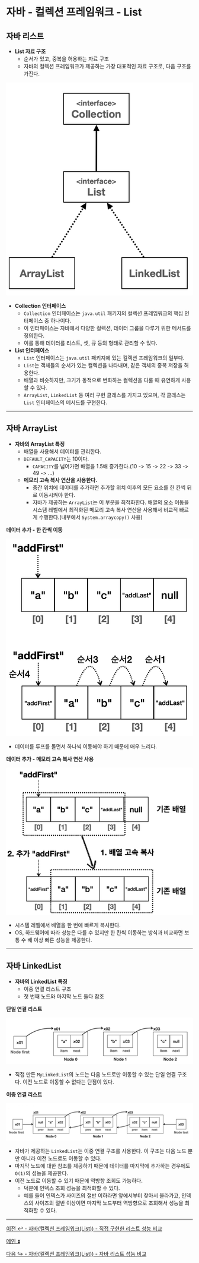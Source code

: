 # 자바 - 컬렉션 프레임워크 - List

## 자바 리스트

- **List 자료 구조**
  - 순서가 있고, 중복을 허용하는 자료 구조
  - 자바의 컬렉션 프레임워크가 제공하는 가장 대표적인 자료 구조로, 다음 구조를 가진다.

![img_13.png](image/img_13.png)

- **Collection 인터페이스**
  - `Collection` 인터페이스는 `java.util` 패키지의 컬렉션 프레임워크의 핵심 인터페이스 중 하나이다.
  - 이 인터페이스는 자바에서 다양한 컬렉션, 데이터 그룹을 다루기 위한 메서드를 정의한다.
  - 이를 통해 데이터를 리스트, 셋, 큐 등의 형태로 관리할 수 있다.
- **List 인터페이스**
  - `List` 인터페이스는 `java.util` 패키지에 있는 컬렉션 프레임워크의 일부다.
  - `List`는 객체들의 순서가 있는 컬렉션을 나타내며, 같은 객체의 중복 저장을 허용한다.
  - 배열과 비슷하지만, 크기가 동적으로 변화하는 컬렉션을 다룰 때 유연하게 사용할 수 있다.
  - `ArrayList`, `LinkedList` 등 여러 구현 클래스를 가지고 있으며, 각 클래스는 `List` 인터페이스의 메서드를 구현한다.

---

## 자바 ArrayList

- **자바의 ArrayList 특징**
  - 배열을 사용해서 데이터를 관리한다.
  - `DEFAULT_CAPACITY`는 10이다.
    - `CAPACITY`를 넘어가면 배열을 1.5배 증가한다.(10 -> 15 -> 22 -> 33 -> 49 -> ...)
  - **메모리 고속 복사 연산을 사용한다.**
    - 중간 위치에 데이터를 추가하면 추가할 위치 이후의 모든 요소를 한 칸씩 뒤로 이동시켜야 한다.
    - 자바가 제공하는 `ArrayList`는 이 부분을 최적화한다. 배열의 요소 이동을 시스템 레벨에서 최적화된 메모리 고속 복사 연산을 사용해서
    비교적 빠르게 수행한다.(내부에서 `System.arraycopy()` 사용)

**데이터 추가 - 한 칸씩 이동**

![img_14.png](image/img_14.png)

- 데이터를 루프를 돌면서 하나씩 이동해야 하기 때문에 매우 느리다.

**데이터 추가 - 메모리 고속 복사 연산 사용**

![img_15.png](image/img_15.png)

- 시스템 레벨에서 배열을 한 번에 빠르게 복사한다.
- OS, 하드웨어에 따라 성능은 다를 수 있지만 한 칸씩 이동하는 방식과 비교하면 보통 수 배 이상 빠른 성능을 제공한다.

---

## 자바 LinkedList

- **자바의 LinkedList 특징**
  - 이중 연결 리스트 구조
  - 첫 번째 노드와 마지막 노드 둘다 참조

**단일 연결 리스트**

![img_18.png](image/img_18.png)

- 직접 만든 `MyLinkedList`의 노드는 다음 노드로만 이동할 수 있는 단일 연결 구조다. 이전 노드로 이동할 수 없다는 단점이 있다.

**이중 연결 리스트**

![img_19.png](image/img_19.png)

- 자바가 제공하는 `LinkedList`는 이중 연결 구조를 사용한다. 이 구조는 다음 노드 뿐만 아니라 이전 노드로도 이동할 수 있다.
- 마지막 노드에 대한 참조를 제공하기 때문에 데이터를 마지막에 추가하는 경우에도 `O(1)`의 성능을 제공한다.
- 이전 노드로 이동할 수 있기 때문에 역방향 조회도 가능하다.
  - 덕분에 인덱스 조회 성능을 최적화할 수 있다.
  - 예를 들어 인덱스가 사이즈의 절반 이하라면 앞에서부터 찾아서 올라가고, 인덱스의 사이즈의 절반 이상이면 마지막 노드부터 역방향으로 조회해서 성능을 최적화할 수 있다.

---

[이전 ↩️ - 자바(컬렉션 프레임워크(List)) - 직접 구현한 리스트 성능 비교](https://github.com/genesis12345678/TIL/blob/main/Java/mid_2/jcf/list/%EC%84%B1%EB%8A%A5%EB%B9%84%EA%B5%90_1.md)

[메인 ⏫](https://github.com/genesis12345678/TIL/blob/main/Java/mid_2/Main.md)

[다음 ↪️ - 자바(컬렉션 프레임워크(List)) - 자바 리스트 성능 비교](https://github.com/genesis12345678/TIL/blob/main/Java/mid_2/jcf/list/%EC%84%B1%EB%8A%A5%EB%B9%84%EA%B5%90_2.md)